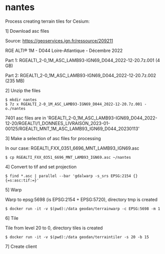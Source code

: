 # nantes

Process creating terrain tiles for Cesium:

1] Download asc files

Source: https://geoservices.ign.fr/ressource/209211 

RGE ALTI® 1M - D044 Loire-Atlantique - Décembre 2022

Part 1: RGEALTI_2-0_1M_ASC_LAMB93-IGN69_D044_2022-12-20.7z.001 (4 GB)

Part 2: RGEALTI_2-0_1M_ASC_LAMB93-IGN69_D044_2022-12-20.7z.002 (235 MB)

2] Unzip the files

```
$ mkdir nantes
$ 7z x RGEALTI_2-0_1M_ASC_LAMB93-IGN69_D044_2022-12-20.7z.001 -o./nantes
```

7401 asc files are in 'RGEALTI_2-0_1M_ASC_LAMB93-IGN69_D044_2022-12-20/RGEALTI/1_DONNEES_LIVRAISON_2023-01-00125/RGEALTI_MNT_1M_ASC_LAMB93_IGN69_D044_20230113'

3] Make a selection of asc files for processing

In our case: RGEALTI_FXX_0351_6696_MNT_LAMB93_IGN69.asc

```
$ cp RGEALTI_FXX_0351_6696_MNT_LAMB93_IGN69.asc ~/nantes
```

4] Convert to tif and set projection

```
$ find *.asc | parallel --bar 'gdalwarp -s_srs EPSG:2154 {} {=s:asc:tif:=}'
```

5] Warp

Warp to epsg:5698 (is EPSG:2154 + EPSG:5720), directory tmp is created

```
$ docker run -it -v $(pwd):/data geodan/terrainwarp -c EPSG:5698 -m 1
```
6] Tile

Tile from level 20 to 0, directory tiles is created

```
$ docker run -it -v $(pwd):/data geodan/terraintiler -s 20 -b 15
```

7] Create client


